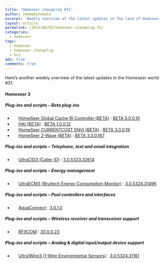 ```yaml
---
title: 'Homeseer changelog #31'
author: iHomeAutomate
excerpt: 'Weekly overview of the latest updates in the land of Homeseer #31'
layout: article
permalink: /2014/08/03/homeseer-changelog-31/
categories:
  - homeseer
tags:
  - homeseer
  - homeseer_changelog
  - hs3
ads: true
comments: true  
---
```

Here&#8217;s another weekly overview of the latest updates in the Homeseer world #31.

#### Homeseer 3

##### Plug-ins and scripts &#8211; Beta plug-ins

  * <img src="http://homeseer.com/updates3/icons/Plug-In.gif" width="16" height="16" /> [HomeSeer Global Cache IR Controller (BETA)][1] : [BETA 5.0.0.10][2]
  * <img src="http://homeseer.com/updates3/icons/HAI.png" width="16" height="16" /> [HAI (BETA)][3] : [BETA 1.0.0.12][4]
  * <img src="http://homeseer.com/updates3/icons/Plug-In.gif" width="16" height="16" /> [HomeSeer CURRENTCOST ENVI (BETA)][5] : [BETA 3.0.0.19][6]
  * <img src="http://homeseer.com/updates3/icons/Plug-In.gif" width="16" height="16" /> [HomeSeer Z-Wave (BETA)][7] : [BETA 3.0.0.167][8]

##### Plug-ins and scripts &#8211; Telephone, text and email integration

  * <img src="http://www.automatedhomeonline.com/HomeSeer3/hspi_ultracid3.png" width="16" height="16" /> [UltraCID3 (Caller ID)][9] : [3.0.5323.32614][10]

##### Plug-ins and scripts &#8211; Energy management 

  * <img src="http://www.automatedhomeonline.com/HomeSeer3/hspi_ultraecm3.gif" width="16" height="16" /> [UltraECM3 (Brultech Energy Consumption Monitor)][11] : [3.0.5324.31496][12]

##### Plug-ins and scripts &#8211; Pool controllers and interfaces

  * <img src=" http://kinggraphicdesign.com/homeseer/aquaconnect/AC_logo_32.png" width="16" height="16" /> [AquaConnect][13] : [ 3.0.1.0][14]

##### Plug-ins and scripts &#8211; Wireless receiver and transceiver support

  * <img src="http://homeseer.com/updates3/icons/rfxcom.gif" width="16" height="16" /> [RFXCOM][15] : [30.0.0.23][16]

##### Plug-ins and scripts &#8211; Analog & digital input/output device support 

  * <img src="http://www.automatedhomeonline.com/HomeSeer3/hspi_ultra1wire3.gif" width="16" height="16" /> [Ultra1Wire3 (1-Wire Environmental Sensors)][17] : [3.0.5324.31161][18]


 [1]: http://homeseer.com/updates3/descriptions/GlobalCache.htm
 [2]: http://homeseer.com/updates3/HSPI_GCIR_5_0_0_10.zip "Download"
 [3]: https://dl.dropboxusercontent.com/u/5041984/Pics/HAI%20Plugin/HAI_Plugin.html
 [4]: http://homeseer.com/updates3rd3/HAI_Plugin.1.0.0.12.zip "Download"
 [5]: http://homeseer.com/updates3/descriptions/CurrentCost.htm
 [6]: http://homeseer.com/updates3/HSPI_CURRENTCOST_3_0_0_19.zip "Download"
 [7]: http://homeseer.com/updates3/descriptions/Z-Wave.htm
 [8]: http://homeseer.com/updates3/HSPI_ZWave_3.0.0.167.zip "Download"
 [9]: http://www.automatedhomeonline.com/HomeSeer3/hspi_ultracid3.htm
 [10]: http://www.automatedhomeonline.com/HomeSeer3/HSPI_ULTRACID3_3.0.5323.32614.zip "Download"
 [11]: http://www.automatedhomeonline.com/HomeSeer3/hspi_ultraecm3.htm
 [12]: http://www.automatedhomeonline.com/HomeSeer3/HSPI_ULTRAECM_3.0.5324.31496.zip "Download"
 [13]: http://kinggraphicdesign.com/homeseer/aquaconnect/AquaConnect.htm
 [14]: http://www.kinggraphicdesign.comhomeseer/aquaconnect/HSPI_AQUACONNECT_3_0_1_0.zip "Download"
 [15]: http://www.rfxcom.com/hs3rfxcom.htm
 [16]: http://homeseer.com/updates3rd3/rfxcom_30_0_0_23.zip "Download"
 [17]: http://www.automatedhomeonline.com/HomeSeer3/hspi_ultra1wire3.htm
 [18]: http://www.automatedhomeonline.com/HomeSeer3/HSPI_ULTRA1WIRE3_3.0.5324.31161.zip "Download"
